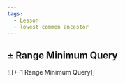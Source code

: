 ```yaml
---
tags:
  - Lesson
  - lowest_common_ancestor
---
```

## $\pm$ Range Minimum Query
![[+-1 Range Minimum Query]]

